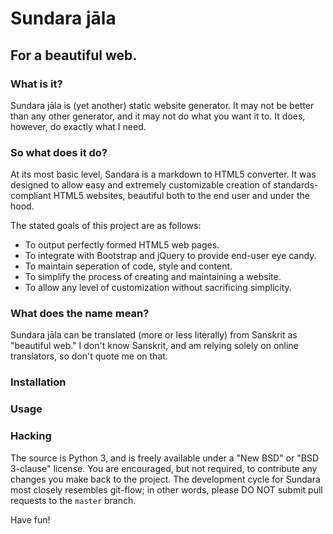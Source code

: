 # Sundara jāla
## For a beautiful web.

### What is it?
Sundara jāla is (yet another) static website generator. It may not be
better than any other generator, and it may not do what you want it to.
It does, however, do exactly what I need.

### So what does it do?
At its most basic level, Sandara is a markdown to HTML5 converter. It
was designed to allow easy and extremely customizable creation of
standards-compliant HTML5 websites, beautiful both to the end user and
under the hood.

The stated goals of this project are as follows:
* To output perfectly formed HTML5 web pages.
* To integrate with Bootstrap and jQuery to provide end-user eye candy.
* To maintain seperation of code, style and content.
* To simplify the process of creating and maintaining a website.
* To allow any level of customization without sacrificing simplicity.

### What does the name mean?
Sundara jāla can be translated (more or less literally) from Sanskrit as
"beautiful web." I don't know Sanskrit, and am relying solely on online
translators, so don't quote me on that.

### Installation


### Usage


### Hacking
The source is Python 3, and is freely available under a "New BSD" or
"BSD 3-clause" license. You are encouraged, but not required, to
contribute any changes you make back to the project. The development
cycle for Sundara most closely resembles git-flow; in other words,
please DO NOT submit pull requests to the `master` branch.

Have fun!
